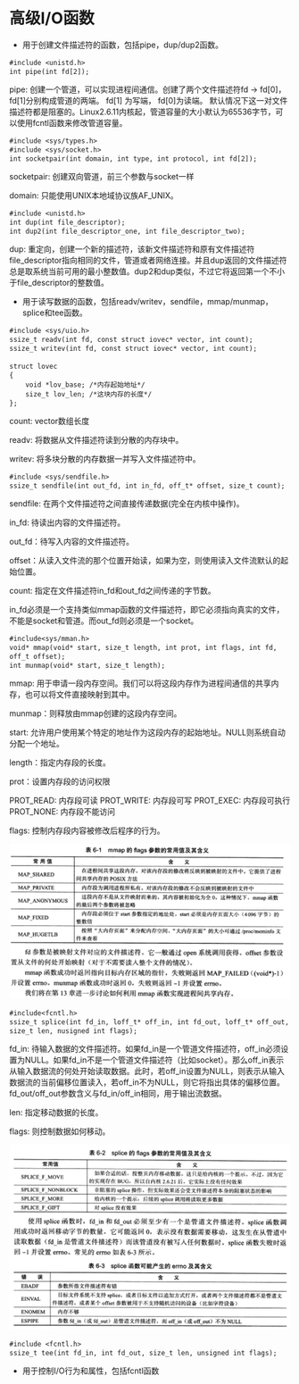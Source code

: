 # 高级I/O函数

* 用于创建文件描述符的函数，包括pipe，dup/dup2函数。

```
#include <unistd.h>
int pipe(int fd[2]);
```

pipe: 创建一个管道，可以实现进程间通信。创建了两个文件描述符fd -> fd[0]，fd[1]分别构成管道的两端。 fd[1] 为写端， fd[0]为读端。 默认情况下这一对文件描述符都是阻塞的。Linux2.6.11内核起，管道容量的大小默认为65536字节，可以使用fcntl函数来修改管道容量。 

```
#include <sys/types.h>
#include <sys/socket.h>
int socketpair(int domain, int type, int protocol, int fd[2]);
```

socketpair: 创建双向管道，前三个参数与socket一样

domain: 只能使用UNIX本地域协议族AF_UNIX。

```
#include <unistd.h>
int dup(int file_descriptor);
int dup2(int file_descriptor_one, int file_descriptor_two);
```

dup: 重定向，创建一个新的描述符，该新文件描述符和原有文件描述符file_descriptor指向相同的文件，管道或者网络连接。并且dup返回的文件描述符总是取系统当前可用的最小整数值。dup2和dup类似，不过它将返回第一个不小于file_descriptor的整数值。

* 用于读写数据的函数，包括readv/writev，sendfile，mmap/munmap，splice和tee函数。

```
#include <sys/uio.h>
ssize_t readv(int fd, const struct iovec* vector, int count);
ssize_t writev(int fd, const struct iovec* vector, int count);

struct lovec
{
    void *lov_base; /*内存起始地址*/
    size_t lov_len; /*这块内存的长度*/
};
```

count: vector数组长度

readv: 将数据从文件描述符读到分散的内存块中。

writev: 将多块分散的内存数据一并写入文件描述符中。

```
#include <sys/sendfile.h>
ssize_t sendfile(int out_fd, int in_fd, off_t* offset, size_t count);

```

sendfile: 在两个文件描述符之间直接传递数据(完全在内核中操作)。

in_fd: 待读出内容的文件描述符。

out_fd：待写入内容的文件描述符。

offset：从读入文件流的那个位置开始读，如果为空，则使用读入文件流默认的起始位置。

count: 指定在文件描述符in_fd和out_fd之间传递的字节数。

in_fd必须是一个支持类似mmap函数的文件描述符，即它必须指向真实的文件，不能是socket和管道。而out_fd则必须是一个socket。

```
#include<sys/mman.h>
void* mmap(void* start, size_t length, int prot, int flags, int fd, off_t offset);
int munmap(void* start, size_t length);
```

mmap: 用于申请一段内存空间。我们可以将这段内存作为进程间通信的共享内存，也可以将文件直接映射到其中。

munmap：则释放由mmap创建的这段内存空间。

start: 允许用户使用某个特定的地址作为这段内存的起始地址。NULL则系统自动分配一个地址。

length：指定内存段的长度。

prot：设置内存段的访问权限

PROT_READ:  内存段可读 
PROT_WRITE: 内存段可写
PROT_EXEC:  内存段可执行
PROT_NONE:  内存段不能访问

flags: 控制内存段内容被修改后程序的行为。

![flags参数](./img/mapflags.png)

```
#include<fcntl.h>
ssize_t splice(int fd_in, loff_t* off_in, int fd_out, loff_t* off_out, size_t len, nusigned int flags);
```

fd_in: 待输入数据的文件描述符。如果fd_in是一个管道文件描述符，off_in必须设置为NULL。如果fd_in不是一个管道文件描述符（比如socket）。那么off_in表示从输入数据流的何处开始读取数据。此时，若off_in设置为NULL，则表示从输入数据流的当前偏移位置读入，若off_in不为NULL，则它将指出具体的偏移位置。fd_out/off_out参数含义与fd_in/off_in相同，用于输出流数据。

len: 指定移动数据的长度。

flags: 则控制数据如何移动。

![flags参数](./img/splice.png)

```
#include <fcntl.h>
ssize_t tee(int fd_in, int fd_out, size_t len, unsigned int flags);
```


* 用于控制I/O行为和属性，包括fcntl函数
